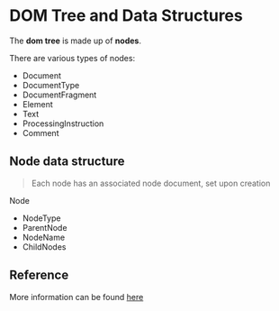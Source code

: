 # DOM Tree and Data Structures

The **dom tree** is made up of **nodes**.

There are various types of nodes:
- Document
- DocumentType
- DocumentFragment
- Element
- Text
- ProcessingInstruction
- Comment

## Node data structure
> Each node has an associated node document, set upon creation

Node
- NodeType
- ParentNode
- NodeName
- ChildNodes

## Reference
More information can be found [here](http://dom.spec.whatwg.org/)
